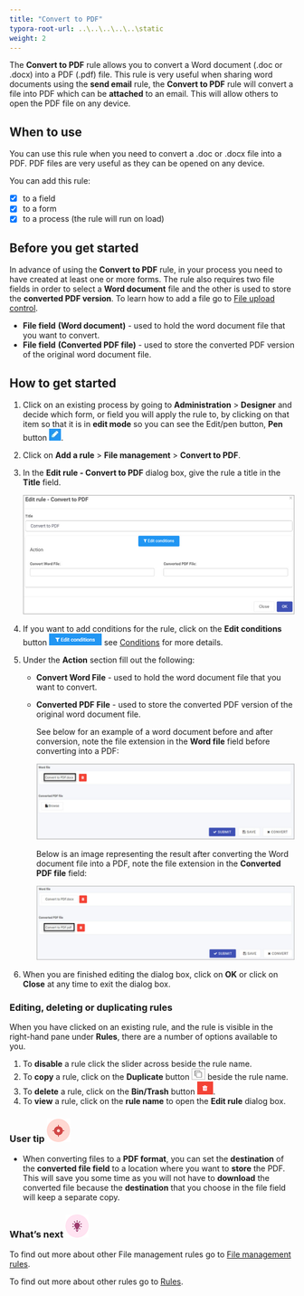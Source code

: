 ```yaml
---
title: "Convert to PDF"
typora-root-url: ..\..\..\..\..\static
weight: 2
---
```


The **Convert to PDF** rule allows you to convert a Word document (.doc or .docx) into a PDF (.pdf) file. This rule is very useful when sharing word documents using the **send email** rule, the **Convert to PDF** rule will convert a file into PDF which can be **attached** to an email. This will allow others to open the PDF file on any device.

## When to use 

You can use this rule when you need to convert a .doc or .docx file into a PDF. PDF files are very useful as they can be opened on any device. 

You can add this rule:

- [x] to a field
- [x] to a form
- [x] to a process (the rule will run on load)

## Before you get started

In advance of using the **Convert to PDF** rule, in your process you need to have created at least one or more forms. The rule also requires two file fields in order to select a **Word document** file and the other is used to store the **converted PDF version**. To learn how to add a file go to [File upload control](/docs/platform/controls/input/file-upload/).

- **File field** **(Word document)** - used to hold the word document file that you want to convert.
- **File field** **(Converted PDF file)** - used to store the converted PDF version of the original word document file.

## How to get started

1. Click on an existing process by going to **Administration** > **Designer** and decide which form, or field you will apply the rule to, by clicking on that item so that it is in **edit mode** so you can see the Edit/pen button, **Pen** button ![Pen button](/images/penicon.png).

2. Click on **Add a rule** > **File management** > **Convert to PDF**.

3. In the **Edit rule - Convert to PDF** dialog box, give the rule a title in the **Title** field.

   ![Edit rule - convert to PDF](/images/convert-to-pdf-edit-rule.jpg)

4. If you want to add conditions for the rule, click on the **Edit conditions** button ![Edit conditions button](/images/editconditions.png) see [Conditions](/docs/platform/rules/general/add-conditions/) for more details.

5. Under the **Action** section fill out the following:

   - **Convert Word File** - used to hold the word document file that you want to convert.

   - **Converted PDF File** - used to store the converted PDF version of the original word document file.

      See below for an example of a word document before and after conversion, note the file extension in the **Word file** field before converting into a PDF:

     ![Convert to pdf before](/images/convert-to-pdf-example-before.jpg)

     Below is an image representing the result after converting the Word document file into a PDF, note the file extension in the **Converted PDF file** field:

     ![Edit rule - convert to PDF](/images/convert-to-pdf-example.jpg)

6. When you are finished editing the dialog box, click on **OK** or click on **Close** at any time to exit the dialog box.

### Editing, deleting or duplicating rules

When you have clicked on an existing rule, and the rule is visible in the right-hand pane under **Rules**, there are a number of options available to you.

1. To **disable** a rule click the slider across beside the rule name.
2. To **copy** a rule, click on the **Duplicate** button ![Duplicate button](/images/duplicate-button.jpg) beside the rule name.
3. To **delete** a rule, click on the **Bin/Trash** button ![Bin/Trash button](/images/bin.png).
4. To **view** a rule, click on the **rule name** to open the **Edit rule** dialog box.

### User tip ![Target icon](/images/05.png)

- When converting files to a **PDF format**, you can set the **destination** of the **converted file field** to a location where you want to **store** the PDF. This will save you some time as you will not have to **download** the converted file because the **destination** that you choose in the file field will keep a separate copy.

### What’s next ![Idea icon](/images/18.png)

To find out more about other File management rules go to [File management rules](/docs/platform/rules/files/).

To find out more about other rules go to [Rules](/docs/platform/rules/).
